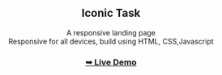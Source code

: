 <div align="center">
  
  <h2 align="center">Iconic Task</h2>

  A responsive landing page
  <br />Responsive for all devices, build using HTML, CSS,Javascript
   <h3><a href="https://snehal1704.github.io/Iconic-Landing-page/"><strong>➥ Live Demo</strong></a></h3>
</div>
